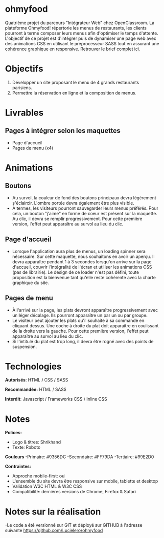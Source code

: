 # ohmyfood

Quatrième projet du parcours "Intégrateur Web" chez OpenClassroom. 
La plateforme Ohmyfood! répertorie les menus de restaurants, les clients pourront à terme composer leurs menus afin d'optimiser le temps d'attente.
L'objectif de ce projet est d'intégrer puis de dynamiser une page web avec des animations CSS en utilisant le préprocesseur SASS tout en assurant une cohérence graphique en responsive.
Retrouver le brief complet [ici](https://course.oc-static.com/projects/D%C3%A9veloppeur+Web/IW_P4+Animations+CSS+Ohmyfood/Brief+creatif+site+Ohmyfood.pdf).

# Objectifs

1. Développer un site proposant le menu de 4 grands restaurants parisiens.
2. Permettre la réservation en ligne et la composition de menus.

# Livrables

## Pages à intégrer selon les maquettes
- Page d'accueil
- Pages de menu (x4)

# Animations

## Boutons 
- Au survol, la couleur de fond des boutons principaux devra légèrement s'éclaircir. L'ombre portée devra également être plus visible.
- À termes, les visiteurs pourront sauvegarder leurs menus préférés. Pour cela, un bouton "j'aime" en forme de coeur est présent sur la maquette. Au clic, il devra se remplir progressivement.
Pour cette première version, l'effet peut apparaître au survol au lieu du clic.

## Page d'accueil 
- Lorsque l'application aura plus de menus, un loading spinner sera nécessaire. Sur cette maquette, nous souhaitons en avoir un aperçu.
Il devra apparaître pendant 1 à 3 secondes lorsqu'on arrive sur la page d'accueil, couvrir l'intégralité de l'écran et utiliser les animations CSS (pas de librairie). 
Le design de ce loader n'est pas défini, toute proposition est la bienvenue tant qu'elle reste cohérente avec la charte graphique du site.

## Pages de menu 
- À l'arrivé sur la page, les plats devront apparaître progressivement avec un léger décalage. Ils pourront apparaître un par un ou par groupe.
- Le visiteur peut ajouter les plats qu'il souhaite à sa commande en cliquant dessus. Une coche à droite du plat doit apparaître en coulissant de la droite vers la gauche. 
Pour cette première version, l'effet peut apparaître au survol au lieu du clic. 
- Si l'intitulé du plat est trop long, il devra être rogné avec des points de suspension. 

# Technologies 

**Autorisés:** HTML / CSS / SASS

**Recommandée:** HTML / SASS

**Interdit:** Javascript / Frameworks CSS / Inline CSS

# Notes 

**Polices:**
- Logo & titres: Shrikhand
- Texte: Roboto

**Couleurs**
-Primaire: #9356DC
-Secondaire: #FF79DA
-Tertiaire: #99E2D0

**Contraintes:**
- Approche mobile-first: oui
- L'ensemble du site devra être responsive sur mobile, tablette et desktop
- Validation W3C HTML & W3C CSS
- Compatibilité: dernières versions de Chrome, Firefox & Safari

# Notes sur la réalisation

-Le code a été versionné sur GIT et déployé sur GITHUB à l'adresse suivante https://github.com/Lucielero/ohmyfood


